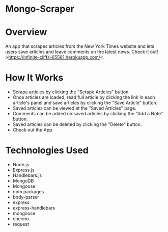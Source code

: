 # Mongo-Scraper


# Overview
An app that scrapes articles from the New York Times website and lets users save articles and leave comments on the latest news.
Check it out! >https://infinite-cliffs-65581.herokuapp.com/<


# How It Works
* Scrape articles by clicking the "Scrape Articles" button.
* Once articles are loaded, read full article by clicking the link in each article's panel and save articles by clicking the "Save Article" button.
* Saved articles can be viewed at the "Saved Articles" page.
* Comments can be added on saved articles by clicking the "Add a Note" button.
* Saved articles can be deleted by clicking the "Delete" button.
* Check out the App

# Technologies Used
* Node.js
* Express.js
* Handlebars.js
* MongoDB
* Mongoose
* npm packages
* body-parser
* express
* express-handlebars
* mongoose
* cheerio
* request

